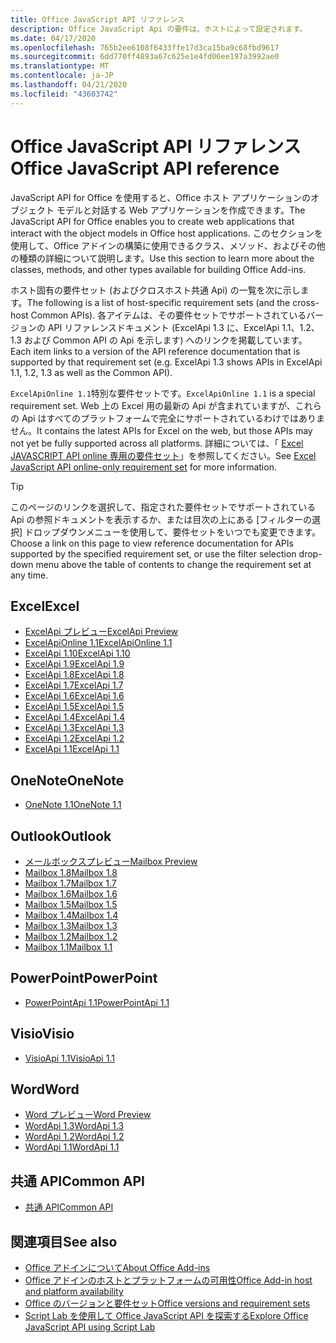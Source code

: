 ```yaml
---
title: Office JavaScript API リファレンス
description: Office JavaScript Api の要件は、ホストによって設定されます。
ms.date: 04/17/2020
ms.openlocfilehash: 765b2ee6108f6433ffe17d3ca15ba9c68fbd9617
ms.sourcegitcommit: 6dd770ff4893a67c625e1e4fd06ee197a3992ae0
ms.translationtype: MT
ms.contentlocale: ja-JP
ms.lasthandoff: 04/21/2020
ms.locfileid: "43603742"
---
```

# <a name="office-javascript-api-reference"></a><span data-ttu-id="f3ea9-103">Office JavaScript API リファレンス</span><span class="sxs-lookup"><span data-stu-id="f3ea9-103">Office JavaScript API reference</span></span>

<span data-ttu-id="f3ea9-104">JavaScript API for Office を使用すると、Office ホスト アプリケーションのオブジェクト モデルと対話する Web アプリケーションを作成できます。</span><span class="sxs-lookup"><span data-stu-id="f3ea9-104">The JavaScript API for Office enables you to create web applications that interact with the object models in Office host applications.</span></span> <span data-ttu-id="f3ea9-105">このセクションを使用して、Office アドインの構築に使用できるクラス、メソッド、およびその他の種類の詳細について説明します。</span><span class="sxs-lookup"><span data-stu-id="f3ea9-105">Use this section to learn more about the classes, methods, and other types available for building Office Add-ins.</span></span>

<span data-ttu-id="f3ea9-106">ホスト固有の要件セット (およびクロスホスト共通 Api) の一覧を次に示します。</span><span class="sxs-lookup"><span data-stu-id="f3ea9-106">The following is a list of host-specific requirement sets (and the cross-host Common APIs).</span></span> <span data-ttu-id="f3ea9-107">各アイテムは、その要件セットでサポートされているバージョンの API リファレンスドキュメント (ExcelApi 1.3 に、ExcelApi 1.1、1.2、1.3 および Common API の Api を示します) へのリンクを掲載しています。</span><span class="sxs-lookup"><span data-stu-id="f3ea9-107">Each item links to a version of the API reference documentation that is supported by that requirement set (e.g. ExcelApi 1.3 shows APIs in ExcelApi 1.1, 1.2, 1.3 as well as the Common API).</span></span>

<span data-ttu-id="f3ea9-108">`ExcelApiOnline 1.1`特別な要件セットです。</span><span class="sxs-lookup"><span data-stu-id="f3ea9-108">`ExcelApiOnline 1.1` is a special requirement set.</span></span> <span data-ttu-id="f3ea9-109">Web 上の Excel 用の最新の Api が含まれていますが、これらの Api はすべてのプラットフォームで完全にサポートされているわけではありません。</span><span class="sxs-lookup"><span data-stu-id="f3ea9-109">It contains the latest APIs for Excel on the web, but those APIs may not yet be fully supported across all platforms.</span></span> <span data-ttu-id="f3ea9-110">詳細については、「 [Excel JAVASCRIPT API online 専用の要件セット](/office/dev/add-ins/reference/requirement-sets/excel-api-online-requirement-set)」を参照してください。</span><span class="sxs-lookup"><span data-stu-id="f3ea9-110">See [Excel JavaScript API online-only requirement set](/office/dev/add-ins/reference/requirement-sets/excel-api-online-requirement-set) for more information.</span></span>

> [!TIP]
> <span data-ttu-id="f3ea9-111">このページのリンクを選択して、指定された要件セットでサポートされている Api の参照ドキュメントを表示するか、または目次の上にある [フィルターの選択] ドロップダウンメニューを使用して、要件セットをいつでも変更できます。</span><span class="sxs-lookup"><span data-stu-id="f3ea9-111">Choose a link on this page to view reference documentation for APIs supported by the specified requirement set, or use the filter selection drop-down menu above the table of contents to change the requirement set at any time.</span></span>

## <a name="excel"></a><span data-ttu-id="f3ea9-112">Excel</span><span class="sxs-lookup"><span data-stu-id="f3ea9-112">Excel</span></span>

- [<span data-ttu-id="f3ea9-113">ExcelApi プレビュー</span><span class="sxs-lookup"><span data-stu-id="f3ea9-113">ExcelApi Preview</span></span>](/javascript/api/excel?view=excel-js-preview)
- [<span data-ttu-id="f3ea9-114">ExcelApiOnline 1.1</span><span class="sxs-lookup"><span data-stu-id="f3ea9-114">ExcelApiOnline 1.1</span></span>](/javascript/api/excel?view=excel-js-online)
- [<span data-ttu-id="f3ea9-115">ExcelApi 1.10</span><span class="sxs-lookup"><span data-stu-id="f3ea9-115">ExcelApi 1.10</span></span>](/javascript/api/excel?view=excel-js-1.10)
- [<span data-ttu-id="f3ea9-116">ExcelApi 1.9</span><span class="sxs-lookup"><span data-stu-id="f3ea9-116">ExcelApi 1.9</span></span>](/javascript/api/excel?view=excel-js-1.9)
- [<span data-ttu-id="f3ea9-117">ExcelApi 1.8</span><span class="sxs-lookup"><span data-stu-id="f3ea9-117">ExcelApi 1.8</span></span>](/javascript/api/excel?view=excel-js-1.8)
- [<span data-ttu-id="f3ea9-118">ExcelApi 1.7</span><span class="sxs-lookup"><span data-stu-id="f3ea9-118">ExcelApi 1.7</span></span>](/javascript/api/excel?view=excel-js-1.7)
- [<span data-ttu-id="f3ea9-119">ExcelApi 1.6</span><span class="sxs-lookup"><span data-stu-id="f3ea9-119">ExcelApi 1.6</span></span>](/javascript/api/excel?view=excel-js-1.6)
- [<span data-ttu-id="f3ea9-120">ExcelApi 1.5</span><span class="sxs-lookup"><span data-stu-id="f3ea9-120">ExcelApi 1.5</span></span>](/javascript/api/excel?view=excel-js-1.5)
- [<span data-ttu-id="f3ea9-121">ExcelApi 1.4</span><span class="sxs-lookup"><span data-stu-id="f3ea9-121">ExcelApi 1.4</span></span>](/javascript/api/excel?view=excel-js-1.4)
- [<span data-ttu-id="f3ea9-122">ExcelApi 1.3</span><span class="sxs-lookup"><span data-stu-id="f3ea9-122">ExcelApi 1.3</span></span>](/javascript/api/excel?view=excel-js-1.3)
- [<span data-ttu-id="f3ea9-123">ExcelApi 1.2</span><span class="sxs-lookup"><span data-stu-id="f3ea9-123">ExcelApi 1.2</span></span>](/javascript/api/excel?view=excel-js-1.2)
- [<span data-ttu-id="f3ea9-124">ExcelApi 1.1</span><span class="sxs-lookup"><span data-stu-id="f3ea9-124">ExcelApi 1.1</span></span>](/javascript/api/excel?view=excel-js-1.1)

## <a name="onenote"></a><span data-ttu-id="f3ea9-125">OneNote</span><span class="sxs-lookup"><span data-stu-id="f3ea9-125">OneNote</span></span>

- [<span data-ttu-id="f3ea9-126">OneNote 1.1</span><span class="sxs-lookup"><span data-stu-id="f3ea9-126">OneNote 1.1</span></span>](/javascript/api/onenote?view=onenote-js-1.1)

## <a name="outlook"></a><span data-ttu-id="f3ea9-127">Outlook</span><span class="sxs-lookup"><span data-stu-id="f3ea9-127">Outlook</span></span>

- [<span data-ttu-id="f3ea9-128">メールボックスプレビュー</span><span class="sxs-lookup"><span data-stu-id="f3ea9-128">Mailbox Preview</span></span>](/javascript/api/outlook?view=outlook-js-preview)
- [<span data-ttu-id="f3ea9-129">Mailbox 1.8</span><span class="sxs-lookup"><span data-stu-id="f3ea9-129">Mailbox 1.8</span></span>](/javascript/api/outlook?view=outlook-js-1.8)
- [<span data-ttu-id="f3ea9-130">Mailbox 1.7</span><span class="sxs-lookup"><span data-stu-id="f3ea9-130">Mailbox 1.7</span></span>](/javascript/api/outlook?view=outlook-js-1.7)
- [<span data-ttu-id="f3ea9-131">Mailbox 1.6</span><span class="sxs-lookup"><span data-stu-id="f3ea9-131">Mailbox 1.6</span></span>](/javascript/api/outlook?view=outlook-js-1.6)
- [<span data-ttu-id="f3ea9-132">Mailbox 1.5</span><span class="sxs-lookup"><span data-stu-id="f3ea9-132">Mailbox 1.5</span></span>](/javascript/api/outlook?view=outlook-js-1.5)
- [<span data-ttu-id="f3ea9-133">Mailbox 1.4</span><span class="sxs-lookup"><span data-stu-id="f3ea9-133">Mailbox 1.4</span></span>](/javascript/api/outlook?view=outlook-js-1.4)
- [<span data-ttu-id="f3ea9-134">Mailbox 1.3</span><span class="sxs-lookup"><span data-stu-id="f3ea9-134">Mailbox 1.3</span></span>](/javascript/api/outlook?view=outlook-js-1.3)
- [<span data-ttu-id="f3ea9-135">Mailbox 1.2</span><span class="sxs-lookup"><span data-stu-id="f3ea9-135">Mailbox 1.2</span></span>](/javascript/api/outlook?view=outlook-js-1.2)
- [<span data-ttu-id="f3ea9-136">Mailbox 1.1</span><span class="sxs-lookup"><span data-stu-id="f3ea9-136">Mailbox 1.1</span></span>](/javascript/api/outlook?view=outlook-js-1.1)

## <a name="powerpoint"></a><span data-ttu-id="f3ea9-137">PowerPoint</span><span class="sxs-lookup"><span data-stu-id="f3ea9-137">PowerPoint</span></span>

- [<span data-ttu-id="f3ea9-138">PowerPointApi 1.1</span><span class="sxs-lookup"><span data-stu-id="f3ea9-138">PowerPointApi 1.1</span></span>](/javascript/api/powerpoint?view=powerpoint-js-1.1)

## <a name="visio"></a><span data-ttu-id="f3ea9-139">Visio</span><span class="sxs-lookup"><span data-stu-id="f3ea9-139">Visio</span></span>

- [<span data-ttu-id="f3ea9-140">VisioApi 1.1</span><span class="sxs-lookup"><span data-stu-id="f3ea9-140">VisioApi 1.1</span></span>](/javascript/api/visio?view=visio-js-1.1)

## <a name="word"></a><span data-ttu-id="f3ea9-141">Word</span><span class="sxs-lookup"><span data-stu-id="f3ea9-141">Word</span></span>

- [<span data-ttu-id="f3ea9-142">Word プレビュー</span><span class="sxs-lookup"><span data-stu-id="f3ea9-142">Word Preview</span></span>](/javascript/api/word?view=word-js-preview)
- [<span data-ttu-id="f3ea9-143">WordApi 1.3</span><span class="sxs-lookup"><span data-stu-id="f3ea9-143">WordApi 1.3</span></span>](/javascript/api/word?view=word-js-1.3)
- [<span data-ttu-id="f3ea9-144">WordApi 1.2</span><span class="sxs-lookup"><span data-stu-id="f3ea9-144">WordApi 1.2</span></span>](/javascript/api/word?view=word-js-1.2)
- [<span data-ttu-id="f3ea9-145">WordApi 1.1</span><span class="sxs-lookup"><span data-stu-id="f3ea9-145">WordApi 1.1</span></span>](/javascript/api/word?view=word-js-1.1)

## <a name="common-api"></a><span data-ttu-id="f3ea9-146">共通 API</span><span class="sxs-lookup"><span data-stu-id="f3ea9-146">Common API</span></span>

- [<span data-ttu-id="f3ea9-147">共通 API</span><span class="sxs-lookup"><span data-stu-id="f3ea9-147">Common API</span></span>](/javascript/api/office?view=common-js)

## <a name="see-also"></a><span data-ttu-id="f3ea9-148">関連項目</span><span class="sxs-lookup"><span data-stu-id="f3ea9-148">See also</span></span>

- [<span data-ttu-id="f3ea9-149">Office アドインについて</span><span class="sxs-lookup"><span data-stu-id="f3ea9-149">About Office Add-ins</span></span>](/office/dev/add-ins/overview)
- [<span data-ttu-id="f3ea9-150">Office アドインのホストとプラットフォームの可用性</span><span class="sxs-lookup"><span data-stu-id="f3ea9-150">Office Add-in host and platform availability</span></span>](/office/dev/add-ins/overview/office-add-in-availability)
- [<span data-ttu-id="f3ea9-151">Office のバージョンと要件セット</span><span class="sxs-lookup"><span data-stu-id="f3ea9-151">Office versions and requirement sets</span></span>](/office/dev/add-ins/develop/office-versions-and-requirement-sets)
- [<span data-ttu-id="f3ea9-152">Script Lab を使用して Office JavaScript API を探索する</span><span class="sxs-lookup"><span data-stu-id="f3ea9-152">Explore Office JavaScript API using Script Lab</span></span>](/office/dev/add-ins/overview/explore-with-script-lab)
